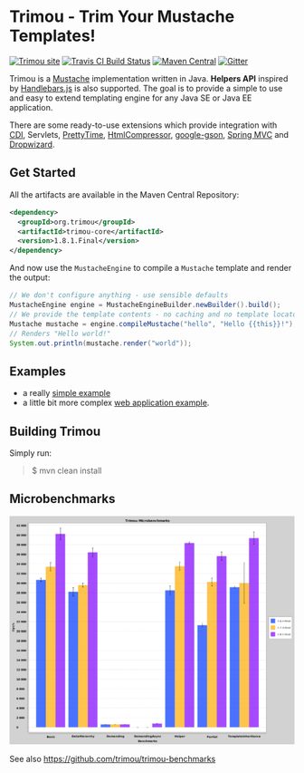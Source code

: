 Trimou - Trim Your Mustache Templates!
======

[![Trimou site](https://img.shields.io/badge/www-trimou.org-orange.svg)](http://trimou.org/)
[![Travis CI Build Status](https://travis-ci.org/trimou/trimou.png)](https://travis-ci.org/trimou/trimou)
[![Maven Central](http://img.shields.io/maven-central/v/org.trimou/trimou-core.svg)](http://search.maven.org/#search|ga|1|trimou-core)
[![Gitter](https://badges.gitter.im/Join%20Chat.svg)](https://gitter.im/trimou/trimou)


Trimou is a [Mustache](https://github.com/mustache) implementation written in Java. **Helpers API** inspired by [Handlebars.js](http://handlebarsjs.com/) is also supported. The goal is to provide a simple to use and easy to extend templating engine for any Java SE or Java EE application. 

There are some ready-to-use extensions which provide integration with [CDI](http://www.cdi-spec.org/), Servlets, [PrettyTime](http://ocpsoft.org/prettytime/),  [HtmlCompressor](http://code.google.com/p/htmlcompressor/), [google-gson](http://code.google.com/p/google-gson/), [Spring MVC](http://docs.spring.io/spring/docs/current/spring-framework-reference/html/mvc.html) and [Dropwizard](https://dropwizard.github.io/dropwizard/).

Get Started
-------------

All the artifacts are available in the Maven Central Repository:

```xml
<dependency>
  <groupId>org.trimou</groupId>
  <artifactId>trimou-core</artifactId>
  <version>1.8.1.Final</version>
</dependency>
```
And now use the `MustacheEngine` to compile a `Mustache` template and render the output:

```java
// We don't configure anything - use sensible defaults
MustacheEngine engine = MustacheEngineBuilder.newBuilder().build();
// We provide the template contents - no caching and no template locators used
Mustache mustache = engine.compileMustache("hello", "Hello {{this}}!");
// Renders "Hello world!"
System.out.println(mustache.render("world"));
```

Examples
-------------

* a really [simple example](https://github.com/trimou/trimou/tree/master/examples/simple) 
* a little bit more complex [web application example](https://github.com/trimou/trimou/tree/master/examples/ping). 

Building Trimou
-------------

Simply run:

> $ mvn clean install

Microbenchmarks
---------------

![Example results](https://github.com/trimou/trimou-benchmarks/blob/master/trimou-microbenchmarks.png)

See also https://github.com/trimou/trimou-benchmarks
